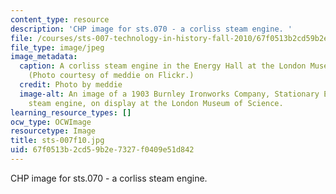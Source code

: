 ```yaml
---
content_type: resource
description: 'CHP image for sts.070 - a corliss steam engine. '
file: /courses/sts-007-technology-in-history-fall-2010/67f0513b2cd59b2e7327f0409e51d842_sts-007f10.jpg
file_type: image/jpeg
image_metadata:
  caption: A corliss steam engine in the Energy Hall at the London Museum of Science.
    (Photo courtesy of meddie on Flickr.)
  credit: Photo by meddie
  image-alt: An image of a 1903 Burnley Ironworks Company, Stationary Engine, a corliss
    steam engine, on display at the London Museum of Science.
learning_resource_types: []
ocw_type: OCWImage
resourcetype: Image
title: sts-007f10.jpg
uid: 67f0513b-2cd5-9b2e-7327-f0409e51d842
---
```

CHP image for sts.070 - a corliss steam engine. 

